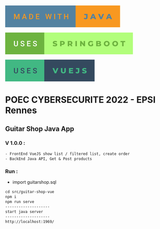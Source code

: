 ![Alt text](readmeResources/readme_svg/made-with-java.svg)

![Alt text](readmeResources/readme_svg/uses-springboot.svg)

![Alt text](readmeResources/readme_svg/uses-vuejs.svg)


# POEC CYBERSECURITE 2022 - EPSI Rennes

## Guitar Shop Java App

### V 1.0.0 : 
    - FrontEnd VueJS show list / filtered list, create order
    - BackEnd Java API, Get & Post products
### Run :

- import guitarshop.sql
```shell
cd src/guitar-shop-vue
npm i
npm run serve
--------------------
start java server
--------------------
http://localhost:1969/
```
    